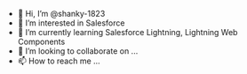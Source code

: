 - 👋 Hi, I’m @shanky-1823
- 👀 I’m interested in Salesforce
- 🌱 I’m currently learning Salesforce Lightning, Lightning Web Components
- 💞️ I’m looking to collaborate on ...
- 📫 How to reach me ...

<!---
shanky-1823/shanky-1823 is a ✨ special ✨ repository because its `README.md` (this file) appears on your GitHub profile.
You can click the Preview link to take a look at your changes.
--->
